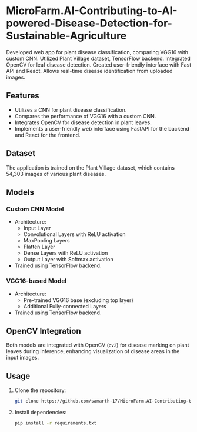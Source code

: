 # MicroFarm.AI-Contributing-to-AI-powered-Disease-Detection-for-Sustainable-Agriculture
 Developed web app for plant disease classification, comparing VGG16 with custom CNN. Utilized Plant Village dataset, TensorFlow backend. Integrated OpenCV for leaf disease detection. Created user-friendly interface with Fast API and React. Allows real-time disease identification from uploaded images.

## Features

- Utilizes a CNN for plant disease classification.
- Compares the performance of VGG16 with a custom CNN.
- Integrates OpenCV for disease detection in plant leaves.
- Implements a user-friendly web interface using FastAPI for the backend and React for the frontend.
  
## Dataset

The application is trained on the Plant Village dataset, which contains 54,303 images of various plant diseases.

## Models

### Custom CNN Model

- Architecture:
  - Input Layer
  - Convolutional Layers with ReLU activation
  - MaxPooling Layers
  - Flatten Layer
  - Dense Layers with ReLU activation
  - Output Layer with Softmax activation
- Trained using TensorFlow backend.

### VGG16-based Model

- Architecture:
  - Pre-trained VGG16 base (excluding top layer)
  - Additional Fully-connected Layers
- Trained using TensorFlow backend.

## OpenCV Integration

Both models are integrated with OpenCV (`cv2`) for disease marking on plant leaves during inference, enhancing visualization of disease areas in the input images.

## Usage

1. Clone the repository:
   ```bash
   git clone https://github.com/samarth-17/MicroFarm.AI-Contributing-to-AI-powered-Disease-Detection-for-Sustainable-Agriculture.git

2. Install dependencies:
    ```bash
   pip install -r requirements.txt
